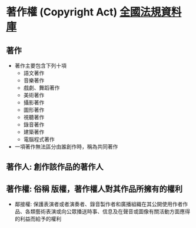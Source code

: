 # 著作權 (Copyright Act) [全國法規資料庫](https://law.moj.gov.tw/LawClass/LawAll.aspx?PCode=J0070017)
## 著作
  - 著作主要包含下列十項
    - 語文著作
    - 音樂著作
    - 戲劇、舞蹈著作
    - 美術著作
    - 攝影著作
    - 圖形著作
    - 視聽著作
    - 錄音著作
    - 建築著作
    - 電腦程式著作
  - 一項著作無法區分由誰創作時，稱為共同著作
## 著作人: 創作該作品的著作人
## 著作權: 俗稱 版權，著作權人對其作品所擁有的權利
 - 鄰接權: 保護表演者或者演奏者、錄音製作者和廣播組織在其公開使用作者作品、各類藝術表演或向公眾播送時事、信息及在聲音或圖像有關活動方面應得的利益而給予的權利
